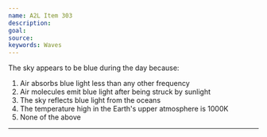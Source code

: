 ```yaml
---
name: A2L Item 303
description: 
goal: 
source: 
keywords: Waves
---
```


The sky appears to be blue during the day because:

1. Air absorbs blue light less than any other frequency
2. Air molecules emit blue light after being struck by sunlight
3. The sky reflects blue light from the oceans
4. The temperature high in the Earth's upper atmosphere is 1000K
5. None of the above

<hr/>


